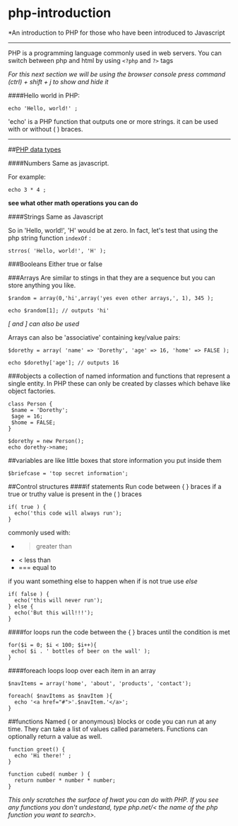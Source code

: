 # php-introduction
*An introduction to PHP for those who have been introduced to Javascript

---
PHP is a programming language commonly used in web servers. 
You can switch between php and html by using `<?php` and `?>` tags 


*For this next section we will be using the browser console press command (ctrl) + shift + j to show and hide it*

####Hello world
in PHP:

``` echo 'Hello, world!' ; ```

'echo' is a PHP function that outputs one or more strings. it can be used with or without ( ) braces.

---
##[PHP data types][1]

####Numbers
Same as javascript.

For example:

``` echo 3 * 4 ; ```

**see what other math operations you can do**

####Strings
Same as Javascript

So in 'Hello, world!', 'H' would be at zero. In fact, let's test that using the php string function `indexOf` :

`strros( 'Hello, world!', 'H' );`

###Booleans
Either true or false

###Arrays
Are similar to stings in that they are a sequence but you can store anything you like.
```
$random = array(0,'hi',array('yes even other arrays,', 1), 345 );

echo $random[1]; // outputs 'hi'
```
*[ and ] can also be used*

Arrays can also be 'associative' containing key/value pairs:

```
$dorethy = array( 'name' => 'Dorethy', 'age' => 16, 'home' => FALSE );

echo $dorethy['age']; // outputs 16
```

###objects
a collection of named information and functions that represent a single entity. In PHP these can only be created by 
classes which behave like object factories.
```
class Person {
 $name = 'Dorethy';
 $age = 16;
 $home = FALSE;
}

$dorethy = new Person();
echo dorethy->name;
```
[1]: http://www.cs.utah.edu/~germain/PPS/Topics/data_types.html

##variables
are like little boxes that store information you put inside them

```
$briefcase = 'top secret information';
```

##Control structures
####if statements
Run code between { } braces if a true or truthy value is present in the ( ) braces

```
if( true ) {
  echo('this code will always run');
}
```

commonly used with:
 + > greater than
 + < less than
 + === equal to

if you want something else to happen when if is not true use *else*

```
if( false ) {
  echo('this will never run');
} else {
  echo('But this will!!!');
}
```

####for loops
run the code between the { } braces until the condition is met

```
for($i = 0; $i < 100; $i++){
 echo( $i . ' bottles of beer on the wall' );
}
```

####foreach loops
loop over each item in an array

```
$navItems = array('home', 'about', 'products', 'contact');
```

```
foreach( $navItems as $navItem ){
  echo '<a href="#">'.$navItem.'</a>';
}
```

##functions
Named ( or anonymous) blocks or code you can run at any time. They can take a list of values called parameters. Functions can optionally return a value as well.

```
function greet() {
  echo 'Hi there!' ;
}
```


```
function cubed( number ) {
  return number * number * number;
}
```

*This only scratches the surface of hwat you can do with PHP. If you see any functions you don't undestand, type php.net/< the name of the php function you want to search>.*
